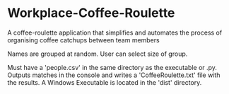 # Workplace-Coffee-Roulette
A coffee-roulette application that simplifies and automates the process of organising coffee catchups between team members

Names are grouped at random. User can select size of group.

Must have a 'people.csv' in the same directory as the executable or .py. Outputs matches in the console and writes a 'CoffeeRoulette.txt' file with the results. A Windows Executable is located in the 'dist' directory. 
